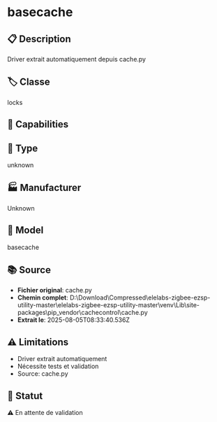 # basecache

## 📋 Description
Driver extrait automatiquement depuis cache.py

## 🏷️ Classe
locks

## 🔧 Capabilities


## 📡 Type
unknown

## 🏭 Manufacturer
Unknown

## 📱 Model
basecache

## 📚 Source
- **Fichier original**: cache.py
- **Chemin complet**: D:\Download\Compressed\elelabs-zigbee-ezsp-utility-master\elelabs-zigbee-ezsp-utility-master\venv\Lib\site-packages\pip\_vendor\cachecontrol\cache.py
- **Extrait le**: 2025-08-05T08:33:40.536Z

## ⚠️ Limitations
- Driver extrait automatiquement
- Nécessite tests et validation
- Source: cache.py

## 🚀 Statut
⚠️ En attente de validation
